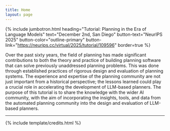 ```yaml
---
title: Home
layout: page
---
```


{% include jumbotron.html heading="Tutorial: Planning in the Era of Language Models" text="December 2nd, San Diego" button-text="NeurIPS 2025" button-color="outline-primary" button-link="https://neurips.cc/virtual/2025/tutorial/109596" border=true %}



<!-- {% include figure.html img="uidaho-workshop.jpg" alt="intro image here" caption="Library workshop" width="75%" %} 

A minimal Jekyll theme with Bootstrap for creating workshop websites.

*Add your workshop abstract here!*

Learn how to create a super quick easy website for a workshop by writing a few markdown files! 
Host it for free on GitHub with gh-pages, and share!
Fun!

*See also:* [workshop-template](https://evanwill.github.io/workshop-template/), original minimal version.

{% include toc.html %}
-->

Over the past sixty years, the field of planning has made significant contributions to
both the theory and practice of building planning software that can solve previously
unaddressed planning problems. This was done through established practices of
rigorous design and evaluation of planning systems. The experience and expertise
of the planning community are not just important from a historical perspective;
the lessons learned could play a crucial role in accelerating the development of
LLM-based planners. The purpose of this tutorial is to share the knowledge with
the wider AI community, with the aim of incorporating the insights, tools, and
data from the automated planning community into the design and evaluation of
LLM-based planners. 

------

{% include template/credits.html %}
